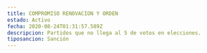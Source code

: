 ```yaml
---
title: COMPROMISO RENOVACION Y ORDEN
estado: Activo
fecha: 2020-08-24T01:31:57.589Z
descripcion: Partidos que no llega al 5 de votos en elecciones.
tiposancion: Sanción
---
```


